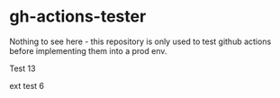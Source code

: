 # gh-actions-tester
Nothing to see here - this repository is only used to test github actions before implementing them into a prod env.

Test 13

ext test 6
